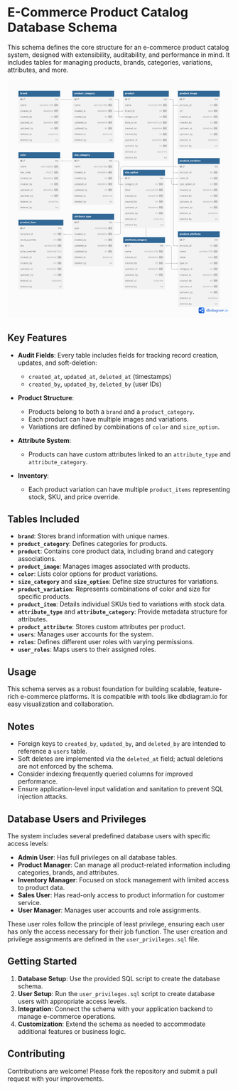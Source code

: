 # E-Commerce Product Catalog Database Schema

This schema defines the core structure for an e-commerce product catalog system, designed with extensibility, auditability, and performance in mind. It includes tables for managing products, brands, categories, variations, attributes, and more.

![E-Commerce Schema](assets/ERD.png)

## Key Features

- **Audit Fields**: Every table includes fields for tracking record creation, updates, and soft-deletion:
  - `created_at`, `updated_at`, `deleted_at` (timestamps)
  - `created_by`, `updated_by`, `deleted_by` (user IDs)

- **Product Structure**:
  - Products belong to both a `brand` and a `product_category`.
  - Each product can have multiple images and variations.
  - Variations are defined by combinations of `color` and `size_option`.

- **Attribute System**:
  - Products can have custom attributes linked to an `attribute_type` and `attribute_category`.

- **Inventory**:
  - Each product variation can have multiple `product_items` representing stock, SKU, and price override.

## Tables Included

- **`brand`**: Stores brand information with unique names.
- **`product_category`**: Defines categories for products.
- **`product`**: Contains core product data, including brand and category associations.
- **`product_image`**: Manages images associated with products.
- **`color`**: Lists color options for product variations.
- **`size_category`** and **`size_option`**: Define size structures for variations.
- **`product_variation`**: Represents combinations of color and size for specific products.
- **`product_item`**: Details individual SKUs tied to variations with stock data.
- **`attribute_type`** and **`attribute_category`**: Provide metadata structure for attributes.
- **`product_attribute`**: Stores custom attributes per product.
- **`users`**: Manages user accounts for the system.
- **`roles`**: Defines different user roles with varying permissions.
- **`user_roles`**: Maps users to their assigned roles.

## Usage

This schema serves as a robust foundation for building scalable, feature-rich e-commerce platforms. It is compatible with tools like dbdiagram.io for easy visualization and collaboration.

## Notes

- Foreign keys to `created_by`, `updated_by`, and `deleted_by` are intended to reference a `users` table.
- Soft deletes are implemented via the `deleted_at` field; actual deletions are not enforced by the schema.
- Consider indexing frequently queried columns for improved performance.
- Ensure application-level input validation and sanitation to prevent SQL injection attacks.

## Database Users and Privileges

The system includes several predefined database users with specific access levels:

- **Admin User**: Has full privileges on all database tables.
- **Product Manager**: Can manage all product-related information including categories, brands, and attributes.
- **Inventory Manager**: Focused on stock management with limited access to product data.
- **Sales User**: Has read-only access to product information for customer service.
- **User Manager**: Manages user accounts and role assignments.

These user roles follow the principle of least privilege, ensuring each user has only the access necessary for their job function. The user creation and privilege assignments are defined in the `user_privileges.sql` file.

## Getting Started

1. **Database Setup**: Use the provided SQL script to create the database schema.
2. **User Setup**: Run the `user_privileges.sql` script to create database users with appropriate access levels.
3. **Integration**: Connect the schema with your application backend to manage e-commerce operations.
4. **Customization**: Extend the schema as needed to accommodate additional features or business logic.

## Contributing

Contributions are welcome! Please fork the repository and submit a pull request with your improvements.